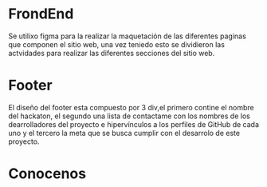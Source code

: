 # FrondEnd
Se utilixo figma para la realizar la maquetación de las diferentes paginas que componen el sitio web, una vez teniedo esto se dividieron las actvidades para realizar las diferentes secciones del sitio web.

# Footer
El diseño del footer esta compuesto por 3 div,el primero contine el nombre del hackaton, el segundo una lista de contactame con los nombres de los dearrolladores del proyecto e hipervínculos a los perfiles de GitHub de cada uno y el tercero la meta que se busca cumplir con el desarrolo de este proyecto.

# Conocenos
